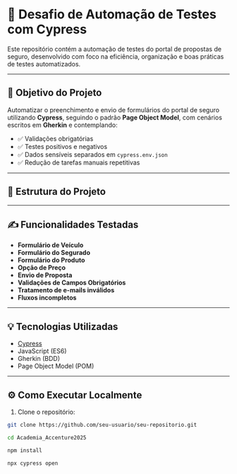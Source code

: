 # 🚀 Desafio de Automação de Testes com Cypress

Este repositório contém a automação de testes do portal de propostas de seguro, desenvolvido com foco na eficiência, organização e boas práticas de testes automatizados.

---

## 🧪 Objetivo do Projeto

Automatizar o preenchimento e envio de formulários do portal de seguro utilizando **Cypress**, seguindo o padrão **Page Object Model**, com cenários escritos em **Gherkin** e contemplando:

- ✅ Validações obrigatórias
- ✅ Testes positivos e negativos
- ✅ Dados sensíveis separados em `cypress.env.json`
- ✅ Redução de tarefas manuais repetitivas

---

## 📁 Estrutura do Projeto

---

## ✍️ Funcionalidades Testadas

- **Formulário de Veículo**
- **Formulário do Segurado**
- **Formulário do Produto**
- **Opção de Preço**
- **Envio de Proposta**
- **Validações de Campos Obrigatórios**
- **Tratamento de e-mails inválidos**
- **Fluxos incompletos**

---

## 💡 Tecnologias Utilizadas

- [Cypress](https://www.cypress.io/)
- JavaScript (ES6)
- Gherkin (BDD)
- Page Object Model (POM)

---

## ⚙️ Como Executar Localmente

1. Clone o repositório:

```bash
git clone https://github.com/seu-usuario/seu-repositorio.git

cd Academia_Accenture2025

npm install

npx cypress open

```
